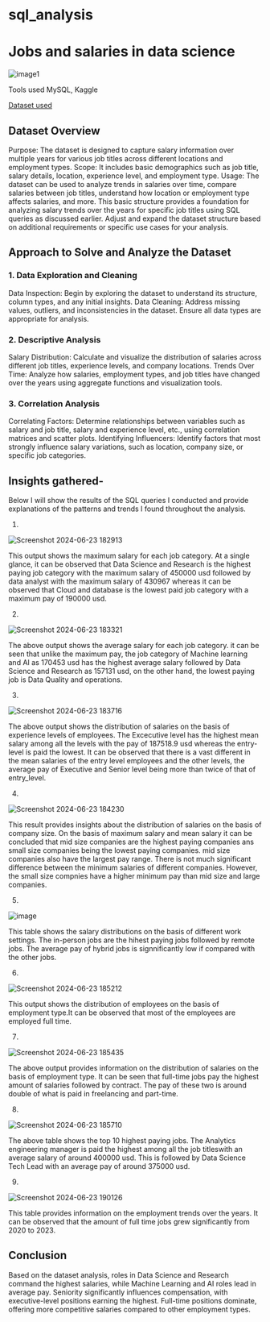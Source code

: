# sql_analysis

# Jobs and salaries in data science

![image1](https://github.com/niti-shaagrawal/sql_analysis/assets/152295238/d62d956e-1215-48f6-977d-4e20a49d214f)

Tools used MySQL, Kaggle

[Dataset used](https://www.kaggle.com/datasets/hummaamqaasim/jobs-in-data)

## Dataset Overview
Purpose: The dataset is designed to capture salary information over multiple years for various job titles across different locations and employment types.
Scope: It includes basic demographics such as job title, salary details, location, experience level, and employment type.
Usage: The dataset can be used to analyze trends in salaries over time, compare salaries between job titles, understand how location or employment type affects salaries, and more.
This basic structure provides a foundation for analyzing salary trends over the years for specific job titles using SQL queries as discussed earlier. Adjust and expand the dataset structure based on additional requirements or specific use cases for your analysis.

## Approach to Solve and Analyze the Dataset
### 1. Data Exploration and Cleaning
Data Inspection: Begin by exploring the dataset to understand its structure, column types, and any initial insights.
Data Cleaning: Address missing values, outliers, and inconsistencies in the dataset. Ensure all data types are appropriate for analysis.
### 2. Descriptive Analysis
Salary Distribution: Calculate and visualize the distribution of salaries across different job titles, experience levels, and company locations.
Trends Over Time: Analyze how salaries, employment types, and job titles have changed over the years using aggregate functions and visualization tools.
### 3. Correlation Analysis
Correlating Factors: Determine relationships between variables such as salary and job title, salary and experience level, etc., using correlation matrices and scatter plots.
Identifying Influencers: Identify factors that most strongly influence salary variations, such as location, company size, or specific job categories.

## Insights gathered-
Below I will show the results of the SQL queries I conducted and provide explanations of the patterns and trends I found throughout the analysis.

1. 
![Screenshot 2024-06-23 182913](https://github.com/niti-shaagrawal/sql_analysis/assets/152295238/fedfe652-5bef-4418-be0f-5c76edc090a2)

This output shows the maximum salary for each job category. At a single glance, it can be observed that Data Science and Research is the highest paying job category with the maximum salary of 450000 usd followed by data analyst with the maximum salary of 430967 whereas it can be observed that Cloud and database is the lowest paid job category with a maximum pay of 190000 usd. 

2. 
![Screenshot 2024-06-23 183321](https://github.com/niti-shaagrawal/sql_analysis/assets/152295238/2a265691-4e70-429e-9940-eee038e0ef80)

The above output shows the average salary for each job category. it can be seen that unlike the maximum pay, the job category of Machine learning and AI as 170453 usd has the highest average salary followed by Data Science and Research as 157131 usd, on the other hand, the lowest paying job is Data Quality and operations.

3.
![Screenshot 2024-06-23 183716](https://github.com/niti-shaagrawal/sql_analysis/assets/152295238/8aac79f2-e878-4940-a37d-f4a189c90496)

The above output shows the distribution of salaries on the basis of experience levels of employees. The Excecutive level has the highest mean salary among all the levels with the pay of 187518.9 usd whereas the entry-level is paid the lowest. It can be observed that there is a vast different in the mean salaries of the entry level employees and the other levels, the average pay of Executive and Senior level being more than twice of that of entry_level. 

4.
![Screenshot 2024-06-23 184230](https://github.com/niti-shaagrawal/sql_analysis/assets/152295238/2123d09f-2497-4899-b33a-30b7eea57794)

This result provides insights about the distribution of salaries on the basis of company size. On the basis of maximum salary and mean salary it can be concluded that mid size companies are the highest paying companies ans small size companies being the lowest paying companies. mid size companies also have the largest pay range. There is not much significant difference between the minimum salaries of different companies. However, the small size compnies have a higher minimum pay than mid size and large companies.

5.
![image](https://github.com/niti-shaagrawal/sql_analysis/assets/152295238/d3b85aac-403e-44c7-b957-05061b88a1c1)

This table shows the salary distributions on the basis of different work settings. The in-person jobs are the hihest paying jobs followed by remote jobs. The average pay of hybrid jobs is signnificantly low if compared with the other jobs. 

6.
![Screenshot 2024-06-23 185212](https://github.com/niti-shaagrawal/sql_analysis/assets/152295238/1f9c2065-e59a-40f8-9636-418b76274f8b)

This output shows the distribution of employees on the basis of employment type.It can be observed that most of the employees are employed full time.

7.
![Screenshot 2024-06-23 185435](https://github.com/niti-shaagrawal/sql_analysis/assets/152295238/fc124b1d-33be-4f9b-99c8-f54ce6689c98)

The above output provides information on the distribution of salaries on the basis of employment type. It can be seen that full-time jobs pay the highest amount of salaries followed by contract. The pay of these two is around double of what is paid in freelancing and part-time.

8.
![Screenshot 2024-06-23 185710](https://github.com/niti-shaagrawal/sql_analysis/assets/152295238/bfbcd7c9-7bdd-4b30-90f8-f0f1031be897)

The above table shows the top 10 highest paying jobs. The Analytics engineering manager is paid the highest among all the job titleswith an average salary of around 400000 usd. This is followed by Data Science Tech Lead with an average pay of around 375000 usd.
 
9.
![Screenshot 2024-06-23 190126](https://github.com/niti-shaagrawal/sql_analysis/assets/152295238/5f0b8f78-9c60-44e7-b9cd-78971d250f4d)

This table provides information on the employment trends over the years. It can be observed that the amount of full time jobs grew significantly from 2020 to 2023.

## Conclusion
Based on the dataset analysis, roles in Data Science and Research command the highest salaries, while Machine Learning and AI roles lead in average pay. Seniority significantly influences compensation, with executive-level positions earning the highest. Full-time positions dominate, offering more competitive salaries compared to other employment types.
